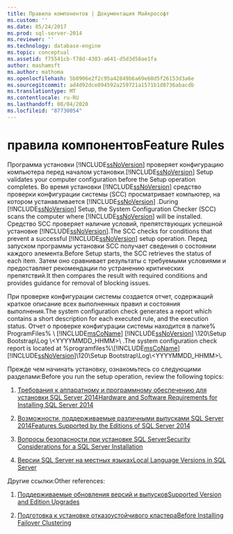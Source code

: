 ```yaml
---
title: Правила компонентов | Документация Майкрософт
ms.custom: ''
ms.date: 05/24/2017
ms.prod: sql-server-2014
ms.reviewer: ''
ms.technology: database-engine
ms.topic: conceptual
ms.assetid: f75541cb-f78d-4303-a641-d5d3d58ae1fa
author: mashamsft
ms.author: mathoma
ms.openlocfilehash: 5b0906e2f2c95a42849b6a69e60d5f26153d3a6e
ms.sourcegitcommit: ad4d92dce894592a259721a1571b1d8736abacdb
ms.translationtype: MT
ms.contentlocale: ru-RU
ms.lasthandoff: 08/04/2020
ms.locfileid: "87730054"
---
```

# <a name="feature-rules"></a><span data-ttu-id="f329b-102">правила компонентов</span><span class="sxs-lookup"><span data-stu-id="f329b-102">Feature Rules</span></span>
  <span data-ttu-id="f329b-103">Программа установки [!INCLUDE[ssNoVersion](../../includes/ssnoversion-md.md)] проверяет конфигурацию компьютера перед началом установки.</span><span class="sxs-lookup"><span data-stu-id="f329b-103">[!INCLUDE[ssNoVersion](../../includes/ssnoversion-md.md)] Setup validates your computer configuration before the Setup operation completes.</span></span> <span data-ttu-id="f329b-104">Во время установки [!INCLUDE[ssNoVersion](../../includes/ssnoversion-md.md)] средство проверки конфигурации системы (SCC) просматривает компьютер, на котором устанавливается [!INCLUDE[ssNoVersion](../../includes/ssnoversion-md.md)] .</span><span class="sxs-lookup"><span data-stu-id="f329b-104">During [!INCLUDE[ssNoVersion](../../includes/ssnoversion-md.md)] Setup, the System Configuration Checker (SCC) scans the computer where [!INCLUDE[ssNoVersion](../../includes/ssnoversion-md.md)] will be installed.</span></span> <span data-ttu-id="f329b-105">Средство SCC проверяет наличие условий, препятствующих успешной установке [!INCLUDE[ssNoVersion](../../includes/ssnoversion-md.md)].</span><span class="sxs-lookup"><span data-stu-id="f329b-105">The SCC checks for conditions that prevent a successful [!INCLUDE[ssNoVersion](../../includes/ssnoversion-md.md)] setup operation.</span></span> <span data-ttu-id="f329b-106">Перед запуском программы установки SCC получает сведения о состоянии каждого элемента.</span><span class="sxs-lookup"><span data-stu-id="f329b-106">Before Setup starts, the SCC retrieves the status of each item.</span></span> <span data-ttu-id="f329b-107">Затем оно сравнивает результаты с требуемыми условиями и предоставляет рекомендации по устранению критических препятствий.</span><span class="sxs-lookup"><span data-stu-id="f329b-107">It then compares the result with required conditions and provides guidance for removal of blocking issues.</span></span>  
  
 <span data-ttu-id="f329b-108">При проверке конфигурации системы создается отчет, содержащий краткое описание всех выполненных правил и состояния выполнения.</span><span class="sxs-lookup"><span data-stu-id="f329b-108">The system configuration check generates a report which contains a short description for each executed rule, and the execution status.</span></span> <span data-ttu-id="f329b-109">Отчет о проверке конфигурации системы находится в папке% ProgramFiles% \\ [!INCLUDE[msCoName](../../includes/msconame-md.md)] [!INCLUDE[ssNoVersion](../../includes/ssnoversion-md.md)] \120\Setup Bootstrap\Log \\<YYYYMMDD_HHMM>\\ .</span><span class="sxs-lookup"><span data-stu-id="f329b-109">The system configuration check report is located at %programfiles%\\[!INCLUDE[msCoName](../../includes/msconame-md.md)][!INCLUDE[ssNoVersion](../../includes/ssnoversion-md.md)]\120\Setup Bootstrap\Log\\<YYYYMMDD_HHMM>\\.</span></span>  
  
 <span data-ttu-id="f329b-110">Прежде чем начинать установку, ознакомьтесь со следующими разделами:</span><span class="sxs-lookup"><span data-stu-id="f329b-110">Before you run the setup operation, review the following topics:</span></span>  
  
1.  [<span data-ttu-id="f329b-111">Требования к аппаратному и программному обеспечению для установки SQL Server 2014</span><span class="sxs-lookup"><span data-stu-id="f329b-111">Hardware and Software Requirements for Installing SQL Server 2014</span></span>](hardware-and-software-requirements-for-installing-sql-server.md)  
  
2.  [<span data-ttu-id="f329b-112">Возможности, поддерживаемые различными выпусками SQL Server 2014</span><span class="sxs-lookup"><span data-stu-id="f329b-112">Features Supported by the Editions of SQL Server 2014</span></span>](../../../2014/getting-started/features-supported-by-the-editions-of-sql-server-2014.md)  
  
3.  [<span data-ttu-id="f329b-113">Вопросы безопасности при установке SQL Server</span><span class="sxs-lookup"><span data-stu-id="f329b-113">Security Considerations for a SQL Server Installation</span></span>](../../../2014/sql-server/install/security-considerations-for-a-sql-server-installation.md)  
  
4.  [<span data-ttu-id="f329b-114">Версии SQL Server на местных языках</span><span class="sxs-lookup"><span data-stu-id="f329b-114">Local Language Versions in SQL Server</span></span>](../../../2014/sql-server/install/local-language-versions-in-sql-server.md)  
  
 <span data-ttu-id="f329b-115">Другие ссылки:</span><span class="sxs-lookup"><span data-stu-id="f329b-115">Other references:</span></span>  
  
1.  [<span data-ttu-id="f329b-116">Поддерживаемые обновления версий и выпусков</span><span class="sxs-lookup"><span data-stu-id="f329b-116">Supported Version and Edition Upgrades</span></span>](../../database-engine/install-windows/supported-version-and-edition-upgrades.md)  
  
2.  [<span data-ttu-id="f329b-117">Подготовка к установке отказоустойчивого кластера</span><span class="sxs-lookup"><span data-stu-id="f329b-117">Before Installing Failover Clustering</span></span>](../failover-clusters/install/before-installing-failover-clustering.md)  
  
  
